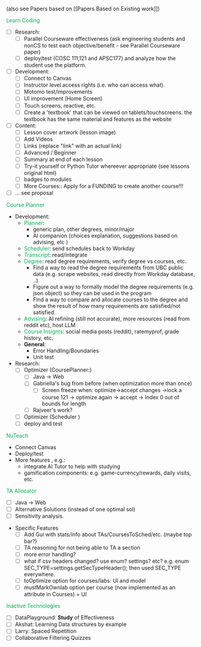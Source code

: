 (also see Papers based on [[Papers Based on Existing work]])

<font color="#00b050">Learn Coding</font>
- [ ] Research: 
	- [ ] Parallel Courseware effectiveness (ask engineering students and nonCS to test each objective/benefit - see Parallel Courseware paper)
	- [ ] deploy/test (COSC 111,121 and APSC177) and analyze how the student use the platform.
- [ ] Development:
	- [ ] Connect to Canvas 
	- [ ] Instructor level access rights (i.e. who can access what).
	- [ ] Motomo test/improvements 
	- [ ] UI improvement (Home Screen)
	- [ ] Touch screens, reactive, etc.
	- [ ] Create a 'textbook' that can be viewed on  tablets/touchscreens. the textbook has the same material and features as the website
- [ ] Content: 
	- [ ] Lesson cover artwork (lesson image)
	- [ ] Add Videos 
	- [ ] Links (replace "link" with an actual link)
	- [ ] Advanced / Beginner
	- [ ] Summary at end of each lesson
	- [ ] Try-it yourself or Python Tutor whereever appropriate (see lessons original html)
	- [ ] badges to modules
	- [ ] More Courses:: Apply for a FUNDING to create another course!!!
- [ ] ... see proposal

<font color="#00b050">Course Planner</font>
* Development: 
	* <font color="#00b050">Planner</font>: 
		* generic plan, other degrees, minor/major
		* AI companion (choices explanation, suggestions based on advising, etc )
	* <font color="#00b050">Scheduler</font>: send schedules back to Workday  
	* <font color="#00b050">Transcript</font>: read/integrate
	* <font color="#00b050">Degree</font>: read degree  requirements, verify degree vs courses, etc.
		* Find a way to read the degree requirements from UBC public data (e.g. scrape websites, read directly from Workday database, ..)
		- Figure out a way to formally model the degree requirements (e.g. json object) so they can be used in the program
		- Find a way to compare and allocate courses to the degree and show the result of how many requirements are satisfied/not satisfied.
	* <font color="#00b050">Advising</font>: AI refining (still not accurate), more resources (read from reddit etc), host LLM
	* <font color="#00b050">Course Insignts</font>: social media posts (reddit), ratemyprof, grade history, etc.
	* **General**: 
		* Error Handling/Boundaries
		* Unit test
* Research: 
	- [ ] Optimizer (CoursePlanner:)
		- [ ] Java -> Web
		- [ ] Gabriella's bug from before (when optimization more than once)
			- [ ] Screen freeze when: optimize->accept changes ->lock a course 121 ->  optimize again -> accept -> Index 0 out of bounds for length 
		- [ ] Rajveer's work?
	- [ ] Optimizer (Scheduler )
	- [ ] deploy and test

<font color="#00b050">NuTeach</font> 
- Connect Canvas
- Deploy/test
- More features , e.g.:
	- integrate AI Tutor to help with studying
	- gamification components: e.g. game-currency/rewards, daily visits, etc.

<font color="#00b050">TA Allocator</font>
- [ ] Java -> Web
- [ ] Alternative Solutions (instead of one optimal sol)
- [ ] Sensitivity analysis.
* Specific Features
	- [ ] Add Gui with stats/info about TAs/CoursesToSched/etc. (maybe top bar?)
	- [ ] TA reasoning for not being able to TA a section
	- [ ] more error handling?
	- [ ] what if csv headers changed? use enum? settings? etc? e.g. enum SEC_TYPE=settings.getSecTypeHeader(); then used SEC_TYPE everywhere.
	- [ ] toOptimize option for courses/labs: UI and model
	- [ ] mustMarkOwnlab option per course (now implemented as an attribute in Courses) + UI

<font color="#00b050">Inactive Technologies</font>
- [ ]  DataPlayground: **Study** of Effectiveness
- [ ] Akshat: Learning Data structures by example
- [ ] Larry: Spaced Repetition 
- [ ] Collaborative Filtering Quizzes